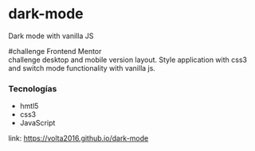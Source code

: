 # dark-mode
Dark mode with vanilla JS

#challenge Frontend Mentor  
challenge desktop and mobile version layout. 
Style application with css3 and switch mode functionality with vanilla js.

### Tecnologías 
- hmtl5
- css3
- JavaScript

link:
https://volta2016.github.io/dark-mode
